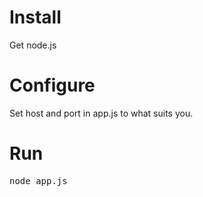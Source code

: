 # Install

Get node.js

# Configure

Set host and port in app.js to what suits you.

# Run

<pre>
node app.js
</pre>

